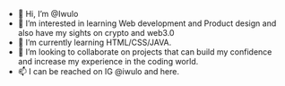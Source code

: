 - 👋 Hi, I’m @Iwulo
- 👀 I’m interested in learning Web development and Product design and also have my sights on crypto and web3.0
- 🌱 I’m currently learning HTML/CSS/JAVA.
- 💞️ I’m looking to collaborate on projects that can build my confidence and increase my experience in the coding world.
- 📫 I can be reached on IG @iwulo and here.

<!---
Iwulo/Iwulo is a ✨ special ✨ repository because its `README.md` (this file) appears on your GitHub profile.
You can click the Preview link to take a look at your changes.
--->

